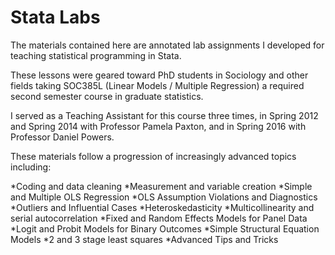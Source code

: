 # Stata Labs

The materials contained here are annotated lab assignments I 
developed for teaching statistical programming in Stata.

These lessons were geared toward PhD students in Sociology 
and other fields taking SOC385L (Linear Models / Multiple Regression)
a required second semester course in graduate statistics.

I served as a Teaching Assistant for this course three times,
in Spring 2012 and Spring 2014 with Professor Pamela Paxton,
and in Spring 2016 with Professor Daniel Powers.

These materials follow a progression of increasingly advanced topics
including:

  *Coding and data cleaning
  *Measurement and variable creation
  *Simple and Multiple OLS Regression
  *OLS Assumption Violations and Diagnostics
    *Outliers and Influential Cases
    *Heteroskedasticity
    *Multicollinearity and serial autocorrelation
    *Fixed and Random Effects Models for Panel Data
    *Logit and Probit Models for Binary Outcomes
    *Simple Structural Equation Models
    *2 and 3 stage least squares
    *Advanced Tips and Tricks
